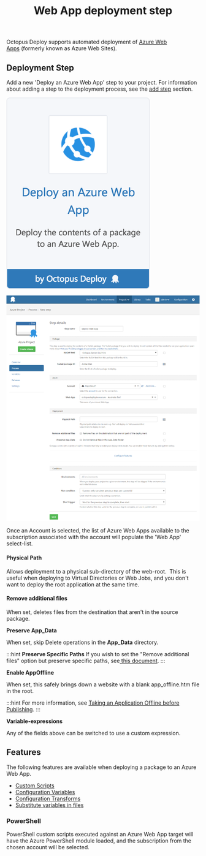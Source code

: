 ﻿---
title: Web App deployment step

---


Octopus Deploy supports automated deployment of [Azure Web Apps](http://azure.microsoft.com/en-us/services/app-service/web/) (formerly known as Azure Web Sites).

## Deployment Step


Add a new 'Deploy an Azure Web App' step to your project. For information about adding a step to the deployment process, see the [add step](http://docs.octopusdeploy.com/display/OD/Add+step) section.


![](/docs/images/5671696/5865899.png)








![](/docs/images/3049430/3278562.png)


Once an Account is selected, the list of Azure Web Apps available to the subscription associated with the account will populate the 'Web App' select-list.

#### Physical Path


Allows deployment to a physical sub-directory of the web-root.  This is useful when deploying to Virtual Directories or Web Jobs, and you don't want to deploy the root application at the same time.

#### Remove additional files


When set, deletes files from the destination that aren't in the source package.


**Preserve App\_Data**


When set, skip Delete operations in the **App\_Data** directory.

:::hint
**Preserve Specific Paths**
If you wish to set the "Remove additional files" option but preserve specific paths, see[ this document](/docs/home/guides/azure-deployments/web-apps/web-app-concepts/web-app-deployment-step/preserve-specific-paths-when-deploying-azure-web-app.md).
:::


**Enable AppOffline**


When set, this safely brings down a website with a blank app\_offline.htm file in the root.

:::hint
For more information, see [Taking an Application Offline before Publishing](https://www.iis.net/learn/publish/deploying-application-packages/taking-an-application-offline-before-publishing).
:::


**Variable-expressions**


Any of the fields above can be switched to use a custom expression.

## Features


The following features are available when deploying a package to an Azure Web App.

- [Custom Scripts](/docs/home/deploying-applications/custom-scripts.md)
- [Configuration Variables](/docs/home/deploying-applications/configuration-files.md)
- [Configuration Transforms](/docs/home/deploying-applications/configuration-files.md)
- [Substitute variables in files](/docs/home/reference/variable-substitution-syntax.md)


### PowerShell


PowerShell custom scripts executed against an Azure Web App target will have the Azure PowerShell module loaded, and the subscription from the chosen account will be selected.
